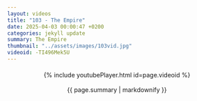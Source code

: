 ```yaml
---
layout: videos
title: "103 - The Empire"
date: 2025-04-03 00:00:47 +0200
categories: jekyll update
summary: The Empire
thumbnail: "../assets/images/103vid.jpg"
videoid: -TI496Mek5U
---
```


<div style="text-align: center; margin-top: 20px;">
  {% include youtubePlayer.html id=page.videoid %}
  <p style="margin-top: 15px; font-size: 1.2em; color: #333;">
    <p>{{ page.summary | markdownify }}</p>
  </p>
</div>

